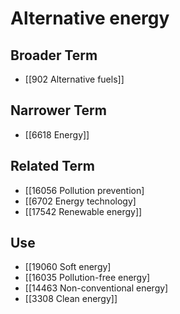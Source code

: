 # Alternative energy  

## Broader Term

- [[902 Alternative fuels]]  

## Narrower Term

- [[6618 Energy]]  

## Related Term

- [[16056 Pollution prevention]
- [[6702 Energy technology]
- [[17542 Renewable energy]]  

## Use

- [[19060 Soft energy]
- [[16035 Pollution-free energy]
- [[14463 Non-conventional energy]
- [[3308 Clean energy]]  

